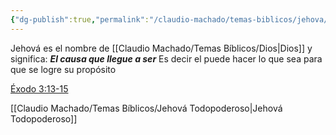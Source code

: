 ```yaml
---
{"dg-publish":true,"permalink":"/claudio-machado/temas-biblicos/jehova/","tags":["Quien-es"]}
---
```


Jehová es el nombre de [[Claudio Machado/Temas Bíblicos/Dios\|Dios]] y significa: ***El causa que llegue a ser*** 
Es decir el puede hacer lo que sea para que se logre su propósito 

[Éxodo 3:13-15](https://wol.jw.org/es/wol/b/r4/lp-s/nwtsty/2/3#v=2:3:13-2:3:15)

[[Claudio Machado/Temas Bíblicos/Jehová Todopoderoso\|Jehová Todopoderoso]]


